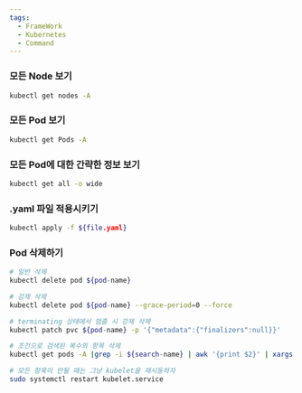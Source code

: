 ```yaml
---
tags:
  - FrameWork
  - Kubernetes
  - Command
---
```

### 모든 Node 보기
```bash
kubectl get nodes -A
```

### 모든 Pod 보기
```bash
kubectl get Pods -A
```

### 모든 Pod에 대한 간략한 정보 보기
```bash
kubectl get all -o wide
```

### .yaml 파일 적용시키기
```bash
kubectl apply -f ${file.yaml}
```

### Pod 삭제하기
```bash
# 일반 삭제
kubectl delete pod ${pod-name}

# 강제 삭제
kubectl delete pod ${pod-name} --grace-period=0 --force

# terminating 상태에서 멈춤 시 강제 삭제
kubectl patch pvc ${pod-name} -p '{"metadata":{"finalizers":null}}'

# 조건으로 검색된 복수의 항목 삭제
kubectl get pods -A |grep -i ${search-name} | awk '{print $2}' | xargs kubectl delete pod

# 모든 항목이 안될 때는 그냥 kubelet을 재시동하자
sudo systemctl restart kubelet.service
```